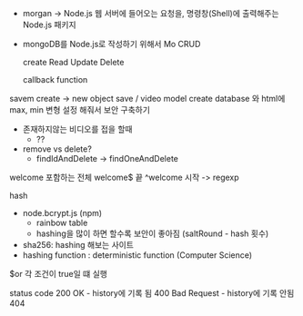 - morgan -> Node.js 웹 서버에 들어오는 요청을, 명령창(Shell)에 출력해주는 Node.js 패키지

- mongoDB를 Node.js로 작성하기 위해서 Mo
  CRUD

  create
  Read
  Update
  Delete

  callback function

savem create -> new object save / video model create
database 와 html에 max, min 변형 설정 해줘서 보안 구축하기

- 존재하지않는 비디오를 접을 할때
  - ??
- remove vs delete?
  - findIdAndDelete -> findOneAndDelete

welcome 포함하는 전체
welcome$ 끝
^welcome 시작
-> regexp

hash

- node.bcrypt.js (npm)
  - rainbow table
  - hashing을 많이 하면 할수록 보안이 좋아짐 (saltRound - hash 횟수)
- sha256: hashing 해보는 사이트
- hashing function : deterministic function (Computer Science)

$or 각 조건이 true일 떄 실행

status code
200 OK - history에 기록 됨
400 Bad Request - history에 기록 안됨
404
